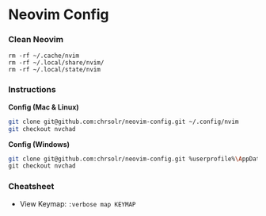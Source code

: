 # Neovim Config

### Clean Neovim

```
rm -rf ~/.cache/nvim
rm -rf ~/.local/share/nvim/
rm -rf ~/.local/state/nvim
```

### Instructions

**Config (Mac & Linux)**

```bash
git clone git@github.com:chrsolr/neovim-config.git ~/.config/nvim
git checkout nvchad
```

**Config (Windows)**

```bash
git clone git@github.com:chrsolr/neovim-config.git %userprofile%\AppData\Local\nvim\
git checkout nvchad
```

### Cheatsheet

- View Keymap: `:verbose map KEYMAP`
